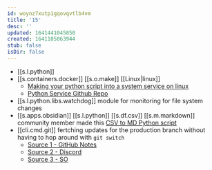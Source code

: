 ```yaml
---
id: woynz7xutp1gqovqvtlb4vm
title: '15'
desc: ''
updated: 1641441045850
created: 1641105063944
stub: false
isDir: false
---
```


-  [[s.l.python]]
  - [[s.containers.docker]] [[s.o.make]] [[Linux|linux]] 
    - [Making your python script into a system service on linux](https://python.plainenglish.io/turning-your-python-script-into-a-real-program-cb702e16ed02) 
    - [Python Service Github Repo](https://github.com/adamcyber1/mypythonservice)
  - [[s.l.python.libs.watchdog]] module for monitoring for file system changes
- [[s.apps.obsidian]] [[s.l.python]] [[s.df.csv]] [[s.m.markdown]] community member made this [CSV to MD Python script](<https://github.com/kometenstaub/csv-to-md>)
- [[cli.cmd.git]] fertching updates for the production branch without having to hop around with `git switch`
  - [Source 1 - GitHub Notes](https://github.com/ebouchut/learn-git/wiki/Branch#merge-a-branch-without-doing-a-git-checkout-beforehand)
  - [Source 2 - Discord](https://discord.com/channels/737199036817342466/737199948910690344/843161442299674634) 
  - [Source 3 - SO](https://stackoverflow.com/questions/3216360/merge-update-and-pull-git-branches-without-using-checkouts/17722977#17722977)

